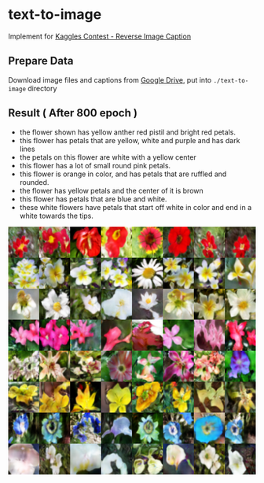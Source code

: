 # text-to-image
Implement for [Kaggles Contest - Reverse Image Caption](https://www.kaggle.com/c/datalabcup-reverse-image-caption-ver2/leaderboard)

## Prepare Data
Download image files and captions from [Google Drive](https://drive.google.com/drive/folders/1aUJrBoIN3l9U5p5pNXT0NeNzlyBWF54u?usp=sharing), put into `./text-to-image` directory

## Result ( After 800 epoch )
* the flower shown has yellow anther red pistil and bright red petals.
* this flower has petals that are yellow, white and purple and has dark lines
* the petals on this flower are white with a yellow center
* this flower has a lot of small round pink petals.
* this flower is orange in color, and has petals that are ruffled and rounded.
* the flower has yellow petals and the center of it is brown
* this flower has petals that are blue and white.
* these white flowers have petals that start off white in color and end in a white towards the tips.  
<img src="train_samples/train_799.png"/>

